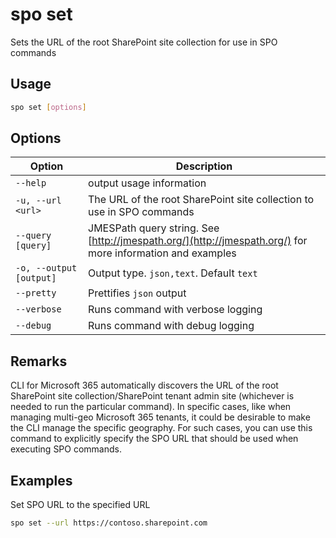 # spo set

Sets the URL of the root SharePoint site collection for use in SPO commands

## Usage

```sh
spo set [options]
```

## Options

Option|Description
------|-----------
`--help`|output usage information
`-u, --url <url>`|The URL of the root SharePoint site collection to use in SPO commands
`--query [query]`|JMESPath query string. See [http://jmespath.org/](http://jmespath.org/) for more information and examples
`-o, --output [output]`|Output type. `json,text`. Default `text`
`--pretty`|Prettifies `json` output
`--verbose`|Runs command with verbose logging
`--debug`|Runs command with debug logging

## Remarks

CLI for Microsoft 365 automatically discovers the URL of the root SharePoint site collection/SharePoint tenant admin site (whichever is needed to run the particular command). In specific cases, like when managing multi-geo Microsoft 365 tenants, it could be desirable to make the CLI manage the specific geography. For such cases, you can use this command to explicitly specify the SPO URL that should be used when executing SPO commands.

## Examples

Set SPO URL to the specified URL

```sh
spo set --url https://contoso.sharepoint.com
```
